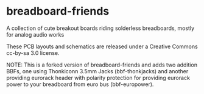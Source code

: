 breadboard-friends
==================

A collection of cute breakout boards riding solderless breadboards, mostly for analog audio works

These PCB layouts and schematics are released under a Creative Commons cc-by-sa
3.0 license.

NOTE: This is a forked version of breadboard-friends and adds two addition BBFs, one using Thonkiconn 3.5mm Jacks (bbf-thonkjacks) and another providing eurorack header with polarity protection for providing eurorack power to your breadboard from euro bus (bbf-europower).
